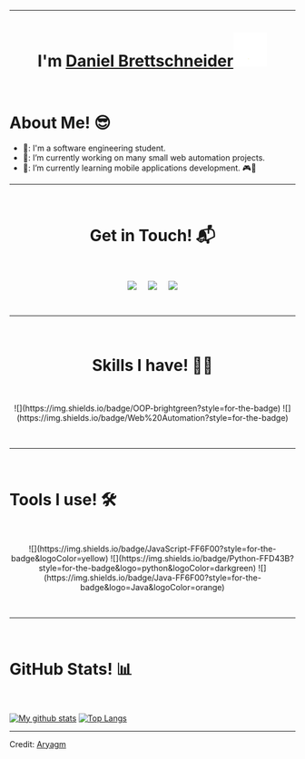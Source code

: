 
<hr>
<h1 align="center">I'm <a href="https://github.com/DanielBretts">Daniel Brettschneider<a><img src="https://github.com/Kathryn-Jie/Kathryn-Jie/blob/main/wave.gif" width="60px"/></h1>
<Br>
<h1>About Me! 😎</h1>

- 🏫: I'm a software engineering student.
- 🔭: I’m currently working on many small web automation projects.
- 🌱: I’m currently learning mobile applications development. 🎮📱
  
<hr>
<Br>
<h1 align="center">Get in Touch! 📬</h1>
<Br>
<p align="center">
<a href="https://www.linkedin.com/in/daniel-brettschneider-5831a0187/" target="blank"><img align="center" src="https://img.shields.io/badge/Daniel Brettschneider-0077B5?style=for-the-badge&logo=linkedin&logoColor=white" /></a> &nbsp;&nbsp;&nbsp;  <a href="mailto:daniel.1481997@gmail.com" target="blank"><img align="center" src="https://img.shields.io/badge/daniel.1481997@gmail.com-D14836?style=for-the-badge&logo=gmail&logoColor=white" /></a>    &nbsp;&nbsp;&nbsp;       <a href="https://www.github.com/DanielBretts" target="blank"><img align="center" src="https://img.shields.io/badge/DanielBretts-100000?style=for-the-badge&logo=github&logoColor=white" /></a>
</p>
  
<Br>
<hr>
<Br>
<h1 align="center">Skills I have! 🤸‍♂</h1>
<Br>

 <p align="center">
![](https://img.shields.io/badge/OOP-brightgreen?style=for-the-badge)  ![](https://img.shields.io/badge/Web%20Automation?style=for-the-badge)
  </p>
  
  
<Br>
<hr>
<Br>
<h1>Tools I use! 🛠️</h1>
<Br>
 
  <p align="center">
![](https://img.shields.io/badge/JavaScript-FF6F00?style=for-the-badge&logoColor=yellow)  ![](https://img.shields.io/badge/Python-FFD43B?style=for-the-badge&logo=python&logoColor=darkgreen)  ![](https://img.shields.io/badge/Java-FF6F00?style=for-the-badge&logo=Java&logoColor=orange)
  </p>
  
  
<Br>
<hr>
<Br>
<h1>GitHub Stats! 📊</h1>
<Br>
  
[![My github stats](https://github-readme-stats.vercel.app/api?username=DanielBretts&show_icons=true&theme=merko)](https://github.com/DanielBretts/github-readme-stats) [![Top Langs](https://github-readme-stats.vercel.app/api/top-langs/?username=DanielBretts&layout=compact&theme=merko)](https://github.com/DanielBretts/github-readme-stats)


------
  
Credit: [Aryagm](https://github.com/Aryagm)
